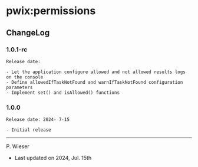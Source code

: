 # pwix:permissions

## ChangeLog

### 1.0.1-rc

    Release date: 

    - Let the application configure allowed and not allowed results logs on the console
    - Define allowedIfTaskNotFound and warnIfTaskNotFound configuration parameters
    - Implement set() and isAllowed() functions

### 1.0.0

    Release date: 2024- 7-15

    - Initial release

---
P. Wieser
- Last updated on 2024, Jul. 15th
